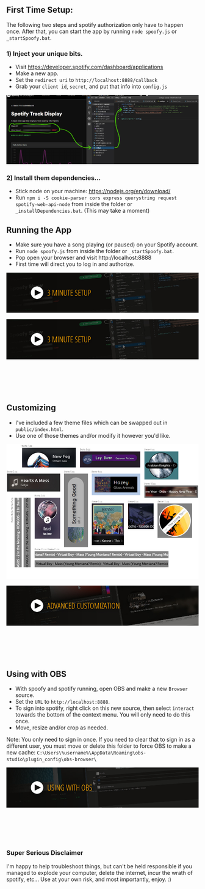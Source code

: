 ## First Time Setup:

The following two steps and spotify authorization only have to happen once. After that, you can start the app by running `node spoofy.js` or `_startSpoofy.bat`.

### 1) Inject your unique bits.

- Visit https://developer.spotify.com/dashboard/applications
- Make a new app.
- Set the `redirect uri` to `http://localhost:8888/callback`
- Grab your `client id`, `secret`, and put that info into `config.js`

![Configure](readme_img/spoofyconfig.jpg?raw=true)

### 2) Install them dependencies...

- Stick node on your machine: https://nodejs.org/en/download/
- Run `npm i -S cookie-parser cors express querystring request spotify-web-api-node` from inside the folder or `_installDependencies.bat`. (This may take a moment)

## Running the App

- Make sure you have a song playing (or paused) on your Spotify account.
- Run `node spoofy.js` from inside the folder or `_startSpoofy.bat`.
- Pop open your browser and visit http://localhost:8888
- First time will direct you to log in and authorize.

[![Demo](readme_img/3-min-setup.jpg)](https://www.youtube.com/watch?v=uRdFTjPAMp8?vq=hd1080)

<a href="https://www.youtube.com/watch?v=uRdFTjPAMp8?vq=hd1080" target="_blank">![Demo](readme_img/3-min-setup.jpg)</a>

<br>
<br>
<br>
<br>

## Customizing

- I've included a few theme files which can be swapped out in `public/index.html`.
- Use one of those themes and/or modify it however you'd like.

![Themes](readme_img/customization.jpg?raw=true)

[![Customization](readme_img/advanced-customization.jpg)](https://www.youtube.com/watch?v=Jd5vY39jiGQ?vq=hd1080)

<br>
<br>
<br>
<br>

## Using with OBS

- With spoofy and spotify running, open OBS and make a new `Browser` source.
- Set the `URL` to `http://localhost:8888`.
- To sign into spotify, right click on this new source, then select `interact` towards the bottom of the context menu. You will only need to do this once.
- Move, resize and/or crop as needed.

Note: You only need to sign in once. If you need to clear that to sign in as a different user, you must move or delete this folder to force OBS to make a new cache: `C:\Users\%username%\AppData\Roaming\obs-studio\plugin_config\obs-browser\`

[![OBS](readme_img/using-with-obs.jpg)](https://www.youtube.com/watch?v=h9Q0nQd6leA?vq=hd1080)

<br>
<br>
<br>
<br>

### Super Serious Disclaimer

I'm happy to help troubleshoot things, but can't be held responsible if you managed to explode your computer, delete the internet, incur the wrath of spotify, etc... Use at your own risk, and most importantly, enjoy. :)
